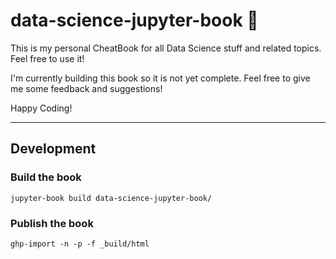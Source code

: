 # data-science-jupyter-book 📘

This is my personal CheatBook for all Data Science stuff and related topics. Feel free to use it!

I'm currently building this book so it is not yet complete. Feel free to give me some feedback and suggestions!

Happy Coding!

---

## Development

### Build the book

```shell
jupyter-book build data-science-jupyter-book/
```

### Publish the book

```shell
ghp-import -n -p -f _build/html
```

